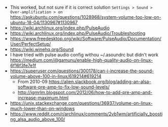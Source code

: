 - This worked, but not sure if it is correct solution `Settings > Sound > Over-amplification > on` https://askubuntu.com/questions/1028968/system-volume-too-low-on-ubuntu-18-04/1130967#1130967
- https://wiki.archlinux.org/index.php/PulseAudio
- https://wiki.archlinux.org/index.php/PulseAudio/Troubleshooting
- https://www.freedesktop.org/wiki/Software/PulseAudio/Documentation/User/PerfectSetup/
- https://wiki.winehq.org/Sound
- I have tried with pulse audio config withou ~/.asoundrc but didn't work https://medium.com/@gamunu/enable-high-quality-audio-on-linux-6f16f3fe7e1f
- https://superuser.com/questions/300178/can-i-increase-the-sound-volume-above-100-in-linux/619214#619214
  - From 2010-09 https://alien.slackbook.org/blog/adding-an-alsa-software-pre-amp-to-fix-low-sound-levels/
  - http://igmrlm.blogspot.com/2012/06/how-to-add-pre-amp-and-increase-maximum.html
- https://unix.stackexchange.com/questions/36937/volume-on-linux-much-lower-than-on-windows
- https://www.reddit.com/r/archlinux/comments/2vb1wm/artificially_boosting_alsa_audio_above_100/
